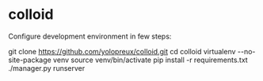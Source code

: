 colloid
=======


Configure development environment in few steps:

git clone https://github.com/yolopreux/colloid.git
cd colloid
virtualenv --no-site-package venv
source venv/bin/activate
pip install -r requirements.txt
./manager.py runserver
